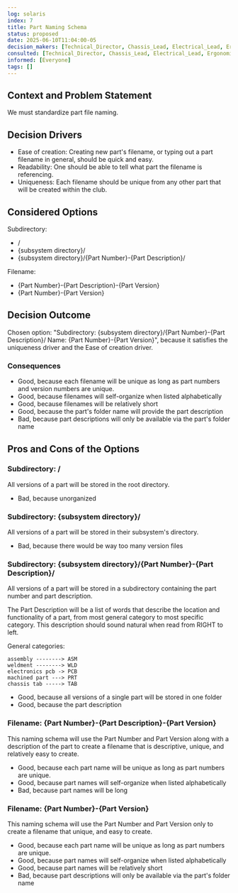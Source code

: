 ```yaml
---
log: solaris
index: 7
title: Part Naming Schema
status: proposed
date: 2025-06-10T11:04:00-05
decision_makers: [Technical_Director, Chassis_Lead, Electrical_Lead, Ergonomics_Lead, Vehicle_Dynamics_Lead]
consulted: [Technical_Director, Chassis_Lead, Electrical_Lead, Ergonomics_Lead, Vehicle_Dynamics_Lead]
informed: [Everyone]
tags: []
---
```


## Context and Problem Statement

We must standardize part file naming.

## Decision Drivers

* Ease of creation: Creating new part's filename, or typing out a part filename in general, should be quick and easy.
* Readability: One should be able to tell what part the filename is referencing. 
* Uniqueness: Each filename should be unique from any other part that will be created within the club.

## Considered Options

Subdirectory:
* /
* {subsystem directory}/
* {subsystem directory}/{Part Number}-{Part Description}/

Filename:
* {Part Number}-{Part Description}-{Part Version}
* {Part Number}-{Part Version}

## Decision Outcome

Chosen option: "Subdirectory: {subsystem directory}/{Part Number}-{Part Description}/  Name: {Part Number}-{Part Version}", because it satisfies the uniqueness driver and the Ease of creation driver.

### Consequences

* Good, because each filename will be unique as long as part numbers and version numbers are unique.
* Good, because filenames will self-organize when listed alphabetically
* Good, because filenames will be relatively short
* Good, because the part's folder name will provide the part description
* Bad, because part descriptions will only be available via the part's folder name

## Pros and Cons of the Options

### Subdirectory: /
All versions of a part will be stored in the root directory.

* Bad, because unorganized

### Subdirectory: {subsystem directory}/
All versions of a part will be stored in their subsystem's directory.

* Bad, because there would be way too many version files

### Subdirectory: {subsystem directory}/{Part Number}-{Part Description}/
All versions of a part will be stored in a subdirectory containing the part number and part description.

The Part Description will be a list of words that describe the location and functionality of a part, from most general category to most specific category. This description should sound natural when read from RIGHT to left.

General categories:
```
assembly --------> ASM
weldment --------> WLD
electronics pcb -> PCB
machined part ---> PRT
chassis tab -----> TAB
```

* Good, because all versions of a single part will be stored in one folder
* Good, because the part description

### Filename: {Part Number}-{Part Description}-{Part Version}

This naming schema will use the Part Number and Part Version along with a description of the part to create a filename that is descriptive, unique, and relatively easy to create.

* Good, because each part name will be unique as long as part numbers are unique.
* Good, because part names will self-organize when listed alphabetically
* Bad, because part names will be long

### Filename: {Part Number}-{Part Version}
This naming schema will use the Part Number and Part Version only to create a filename that unique, and easy to create.

* Good, because each part name will be unique as long as part numbers are unique.
* Good, because part names will self-organize when listed alphabetically
* Good, because part names will be relatively short
* Bad, because part descriptions will only be available via the part's folder name
